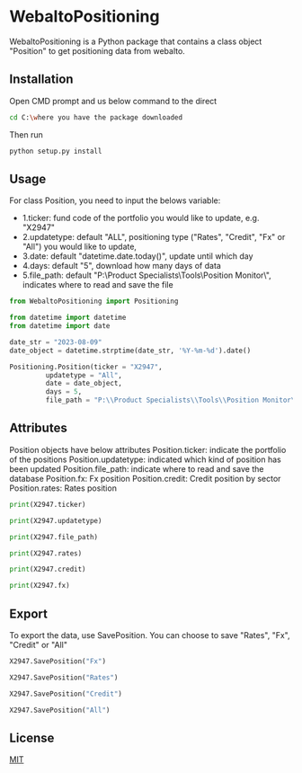 # WebaltoPositioning

WebaltoPositioning is a Python package that contains a class object "Position" to get positioning data from webalto.

## Installation

Open CMD prompt and us below command to the direct

```bash
cd C:\where you have the package downloaded
```

Then run
```bash
python setup.py install
```

## Usage

For class Position, you need to input the belows variable:

* 1.ticker: fund code of the portfolio you would like to update, e.g. "X2947"
* 2.updatetype: default "ALL", positioning type ("Rates", "Credit", "Fx" or "All") you would like to update, 
* 3.date: default "datetime.date.today()", update until which day
* 4.days: default "5", download how many days of data
* 5.file_path: default "P:\\Product Specialists\\Tools\\Position Monitor\\", indicates where to read and save the file

```python
from WebaltoPositioning import Positioning

from datetime import datetime
from datetime import date

date_str = "2023-08-09"
date_object = datetime.strptime(date_str, '%Y-%m-%d').date()

Positioning.Position(ticker = "X2947",
         updatetype = "All",
         date = date_object,
         days = 5,
         file_path = "P:\\Product Specialists\\Tools\\Position Monitor\\")
```

## Attributes

Position objects have below attributes
Position.ticker: indicate the portfolio of the positions
Position.updatetype: indicated which kind of position has been updated
Position.file_path: indicate where to read and save the database
Position.fx: Fx position
Position.credit: Credit position by sector
Position.rates: Rates position

```python
print(X2947.ticker)

print(X2947.updatetype)

print(X2947.file_path)

print(X2947.rates)

print(X2947.credit)

print(X2947.fx)
```

## Export

To export the data, use SavePosition. You can choose to save "Rates", "Fx", "Credit" or "All"

```python
X2947.SavePosition("Fx")

X2947.SavePosition("Rates")

X2947.SavePosition("Credit")

X2947.SavePosition("All")
```

## License

[MIT](https://choosealicense.com/licenses/mit/)
